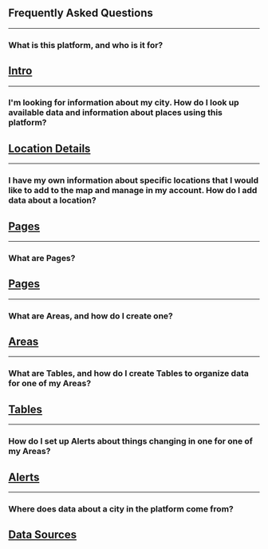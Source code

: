 
## **Frequently Asked Questions** 
______
### What is this platform, and who is it for?

## [**Intro**](https://www.citiesense.com/docs/pages/01-Intro.md "Intro")
______
### I'm looking for information about my city. How do I look up available data and information about places using this platform?

## [**Location Details**](https://www.citiesense.com/docs/pages/02-Location_Details.md "Location Details")
______
### I have my own information about specific locations that I would like to add to the map and manage in my account. How do I add data about a location? 

## [**Pages**](https://www.citiesense.com/docs/pages/03-Pages.md "Pagea")
______
### What are Pages?

## [**Pages**](https://www.citiesense.com/docs/pages/03-Pages.md "Pagea")
______
### What are Areas, and how do I create one?

## [**Areas**](https://www.citiesense.com/docs/pages/04-Areas.md "Areas")
______
### What are Tables, and how do I create Tables to organize data for one of my Areas?

## [**Tables**](https://www.citiesense.com/docs/pages/05-Tables.md "Tables")
______
### How do I set up Alerts about things changing in one for one of my Areas?

## [**Alerts**](https://www.citiesense.com/docs/pages/05-Alerts.md "Dashboards")
______
### Where does data about a city in the platform come from? 

## [**Data Sources**](https://www.citiesense.com/docs/pages/07-Sources.md "Citiesense Data Sources")

